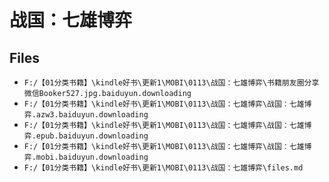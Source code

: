 # 战国：七雄博弈

## Files

- `F:/【01分类书籍】\kindle好书\更新1\MOBI\0113\战国：七雄博弈\书籍朋友圈分享微信Booker527.jpg.baiduyun.downloading`
- `F:/【01分类书籍】\kindle好书\更新1\MOBI\0113\战国：七雄博弈\战国：七雄博弈.azw3.baiduyun.downloading`
- `F:/【01分类书籍】\kindle好书\更新1\MOBI\0113\战国：七雄博弈\战国：七雄博弈.epub.baiduyun.downloading`
- `F:/【01分类书籍】\kindle好书\更新1\MOBI\0113\战国：七雄博弈\战国：七雄博弈.mobi.baiduyun.downloading`
- `F:/【01分类书籍】\kindle好书\更新1\MOBI\0113\战国：七雄博弈\files.md`
